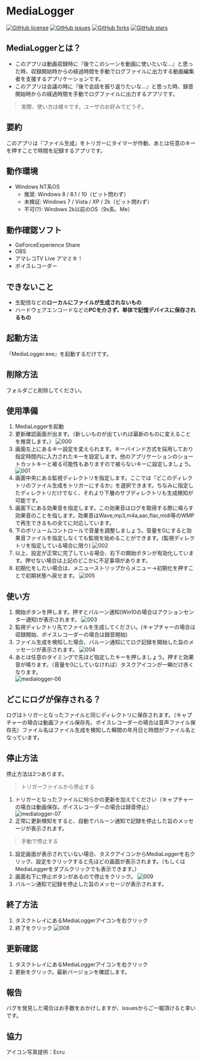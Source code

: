 # MediaLogger
<a href="https://github.com/obakyuu/MediaLogger/blob/master/LICENSE"><img alt="GitHub license" src="https://img.shields.io/github/license/obakyuu/MediaLogger"></a>
<a href="https://github.com/obakyuu/MediaLogger/issues"><img alt="GitHub issues" src="https://img.shields.io/github/issues/obakyuu/MediaLogger"></a>
<a href="https://github.com/obakyuu/MediaLogger/network"><img alt="GitHub forks" src="https://img.shields.io/github/forks/obakyuu/MediaLogger"></a>
<a href="https://github.com/obakyuu/MediaLogger/stargazers"><img alt="GitHub stars" src="https://img.shields.io/github/stars/obakyuu/MediaLogger"></a><br>
## MediaLoggerとは？

- このアプリは動画収録時に『後でこのシーンを動画に使いたいな...』と思った時、収録開始時からの経過時間を手動でログファイルに出力する動画編集者を支援するアプリケーションです。
- このアプリは会議の時に『後で会話を振り返りたいな...』と思った時、録音開始時からの経過時間を手動でログファイルに出力するアプリです。

> 実際、使い方は様々です。ユーザのお好みでどうぞ。

## 要約
 
このアプリは『ファイル生成』をトリガーにタイマーが作動、あとは任意のキーを押すことで時間を記録するアプリです。
 
## 動作環境

- Windows NT系OS
  - 推奨: Windows 8 / 8.1 / 10（ビット問わず）
  - 未検証: Windows 7 / Vista / XP / 2k（ビット問わず）
  - 不可(?): Windows 2k以前のOS（9x系、Me）

## 動作確認ソフト

- GeForceExperience Share
- OBS
- アマレコTV Live アマミキ！
- ボイスレコーダー

## できないこと

- 生配信などの<b>ローカルにファイルが生成されないもの</b>
- ハードウェアエンコードなどの<b>PCを介さず、単体で記憶デバイスに保存されるもの</b>

## 起動方法

『MediaLogger.exe』を起動するだけです。

## 削除方法

フォルダごと削除してください。

## 使用準備

1. MediaLoggerを起動
1. 更新確認画面が出ます。（新しいものが出ていれば最新のものに変えることを推奨します。）
![000](https://user-images.githubusercontent.com/50388614/91619861-48f5fb80-e9c9-11ea-971d-d3c5afa28756.gif)
1. 画面左上にあるキー設定を変えられます。キーバインド方式を採用しており指定時間内に入力されたキーを設定します。他のアプリケーションのショートカットキーと被る可能性もありますので被らないキーに設定しましょう。
![001](https://user-images.githubusercontent.com/50388614/91619863-4dbaaf80-e9c9-11ea-8eb5-3158746b5fe9.gif)
1. 画面中央にある監視ディレクトリを指定します。ここでは『どこのディレクトリのファイル生成をトリガーにするか』を選択できます。ちなみに指定したディレクトリだけでなく、それより下層のサブディレクトリも生成検知が可能です。
1. 画面下にある効果音を指定します。この効果音はログを取得する際に鳴らす効果音のことを指します。効果音はWave,mp3,m4a,aac,flac,midi等のWMPで再生できるもの全てに対応しています。
1. 下のボリュームコントロールで音量を調整しましょう。音量を0にすると効果音ファイルを指定しなくても監視を始めることができます。(監視ディレクトリを指定している場合に限り)
![002](https://user-images.githubusercontent.com/50388614/91619865-4f847300-e9c9-11ea-97e4-55edfa84f5b7.gif)
1. 以上、設定が正常に完了している場合、右下の開始ボタンが有効化しています。押せない場合は上記のどこかに不足事項があります。
1. 初期化をしたい場合は、メニューストリップからメニュー→初期化を押すことで初期状態へ戻せます。
![005](https://user-images.githubusercontent.com/50388614/91619872-53b09080-e9c9-11ea-8785-2412bf53efdd.gif)

## 使い方

1. 開始ボタンを押します。押すとバルーン通知(Win10の場合はアクションセンター通知)が表示されます。
![003](https://user-images.githubusercontent.com/50388614/91619866-50b5a000-e9c9-11ea-9de1-6209e9bed248.gif)
1. 監視ディレクトリ先でファイルを生成してください。(キャプチャーの場合は収録開始、ボイスレコーダーの場合は録音開始)
1. ファイル生成を検知した場合、バルーン通知にてログ記録を開始した旨のメッセージが表示されます。
![004](https://user-images.githubusercontent.com/50388614/91619868-51e6cd00-e9c9-11ea-94bf-e294ae807142.gif)
1. あとは任意のタイミングで先ほど指定したキーを押しましょう。押すと効果音が鳴ります。（音量を0にしていなければ）タスクアイコンが一瞬だけ赤くなります。
<br>![medialogger-06](https://user-images.githubusercontent.com/50388614/87240808-da300380-c457-11ea-9669-d9c7bf91f09d.gif)

## どこにログが保存される？

ログはトリガーとなったファイルと同じディレクトリに保存されます。（キャプチャーの場合は動画ファイル保存先、ボイスレコーダーの場合は音声ファイル保存先）ファイル名はファイル生成を検知した瞬間の年月日と時間がファイル名となっています。

## 停止方法

停止方法は2つあります。

> トリガーファイルから停止する
1. トリガーとなったファイルに何らかの更新を加えてください（キャプチャーの場合は動画保存。ボイスレコーダーの場合は録音停止）
<br>![medialogger-07](https://user-images.githubusercontent.com/50388614/87240892-85d95380-c458-11ea-8cda-997fab2825bd.gif)
1. 正常に更新検知をすると、自動でバルーン通知で記録を停止した旨のメッセージが表示されます。
> 手動で停止する
1. 設定画面が表示されていない場合、タスクアイコンからMediaLoggerを右クリック、設定をクリックすると先ほどの画面が表示されます。（もしくはMediaLoggerをダブルクリックでも表示できます。）
1. 画面右下に停止ボタンがあるので停止をクリック。
![009](https://user-images.githubusercontent.com/50388614/91619881-59a67180-e9c9-11ea-88e7-9012db842052.gif)
1. バルーン通知で記録を停止した旨のメッセージが表示されます。

## 終了方法

1. タスクトレイにあるMediaLoggerアイコンを右クリック
1. 終了をクリック
![008](https://user-images.githubusercontent.com/50388614/91619880-58754480-e9c9-11ea-90ca-f8df8efda8f5.gif)

## 更新確認

1. タスクトレイにあるMediaLoggerアイコンを右クリック
1. 更新をクリック。最新バージョンを確認します。

## 報告

バグを発見した場合はお手数をおかけしますが、issuesからご一報頂けると幸いです。

## 協力

アイコン写真提供：Ecru
